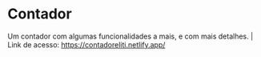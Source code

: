 # Contador
Um contador com algumas funcionalidades a mais, e com mais detalhes. | Link de acesso: https://contadoreliti.netlify.app/
